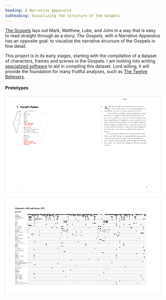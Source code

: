```yaml
---
heading: A Narrative Apparatus
subheading: Visualizing the structure of the Gospels
---
```


[The Gospels](/the-gospels) lays out Mark, Matthew, Luke, and John in a way
that is easy to read straight through as a story. <cite>The Gospels, with a
Narrative Apparatus</cite> has an opposite goal: to visualize the narrative
structure of the Gospels in fine detail.

This project is in its early stages, starting with the compilation of a dataset
of characters, frames and scenes in the Gospels. I am looking into writing
[specialized software](/updates/2020/the-abstractinator/) to aid in compiling
this dataset. Lord willing, it will provide the foundation for many fruitful
analyses, such as [The Twelve Believers](/the-twelve-believers/).


#### Prototypes

[![Prototype 1.0](./prototype-1.png)](prototype-1.pdf)

[![Prototype 1.5](./prototype-1.5.png)](prototype-1.5.pdf)
